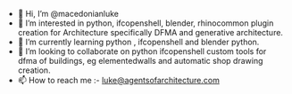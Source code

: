 - 👋 Hi, I’m @macedonianluke
- 👀 I’m interested in python, ifcopenshell, blender, rhinocommon plugin creation for Architecture specifically DFMA and generative architecture.
- 🌱 I’m currently learning python , ifcopenshell and blender python.
- 💞️ I’m looking to collaborate on python ifcopenshell custom tools for dfma of buildings, eg elementedwalls and automatic shop drawing creation.
- 📫 How to reach me :- luke@agentsofarchitecture.com

<!---
macedonianluke/macedonianluke is a ✨ special ✨ repository because its `README.md` (this file) appears on your GitHub profile.
You can click the Preview link to take a look at your changes.
--->
